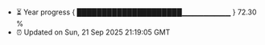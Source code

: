 - ⏳ Year progress { █████████████████████▁▁▁▁▁▁▁▁▁ } 72.30 %
- ⏰ Updated on Sun, 21 Sep 2025 21:19:05 GMT

